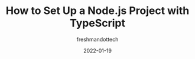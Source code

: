---
author: freshmandottech
date: 2022-01-19
permalink: false
publisher: appsignal
tags:
  - nodejs
  - typescript
target_url: https://blog.appsignal.com/2022/01/19/how-to-set-up-a-nodejs-project-with-typescript.html
title: How to Set Up a Node.js Project with TypeScript
---